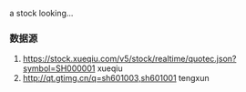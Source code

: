 a stock looking...

### 数据源
1. https://stock.xueqiu.com/v5/stock/realtime/quotec.json?symbol=SH000001 xueqiu
2. http://qt.gtimg.cn/q=sh601003,sh601001 tengxun